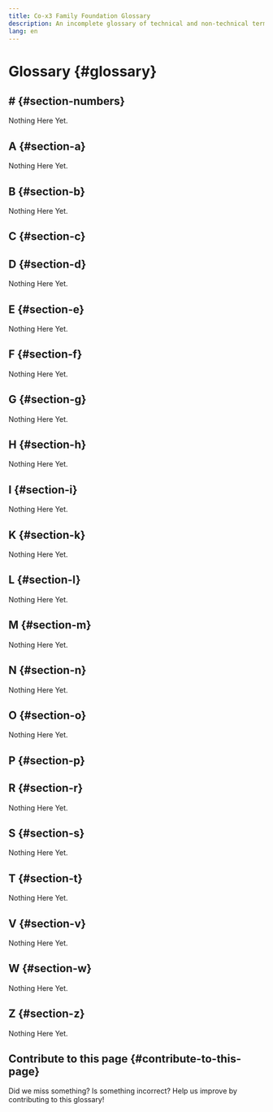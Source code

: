 ```yaml
---
title: Co-x3 Family Foundation Glossary
description: An incomplete glossary of technical and non-technical terms related to the Co-x3 Family Foundation
lang: en
---
```


# Glossary {#glossary}

## \# {#section-numbers}

Nothing Here Yet.

<Divider />

## A {#section-a}

Nothing Here Yet.

<Divider />

## B {#section-b}

Nothing Here Yet.

<Divider />

## C {#section-c}

<GlossaryDefinition term="comrades" />

<Divider />

## D {#section-d}

Nothing Here Yet.

<Divider />

## E {#section-e}

Nothing Here Yet.

<Divider />

## F {#section-f}

Nothing Here Yet.

<Divider />

## G {#section-g}

Nothing Here Yet.

<Divider />

## H {#section-h}

Nothing Here Yet.

<Divider />

## I {#section-i}

Nothing Here Yet.

<Divider />

## K {#section-k}

Nothing Here Yet.

<Divider />

## L {#section-l}

Nothing Here Yet.

<Divider />

## M {#section-m}

Nothing Here Yet.

<Divider />

## N {#section-n}

Nothing Here Yet.

<Divider />

## O {#section-o}

Nothing Here Yet.

<Divider />

## P {#section-p}

<GlossaryDefinition term="programs" />

<Divider />

## R {#section-r}

Nothing Here Yet.

<Divider />

## S {#section-s}

Nothing Here Yet.

<Divider />

## T {#section-t}

Nothing Here Yet.

<Divider />

## V {#section-v}

Nothing Here Yet.

<Divider />

## W {#section-w}

Nothing Here Yet.

<Divider />

## Z {#section-z}

Nothing Here Yet.

<Divider />

## Contribute to this page {#contribute-to-this-page}

Did we miss something? Is something incorrect? Help us improve by contributing to this glossary!
